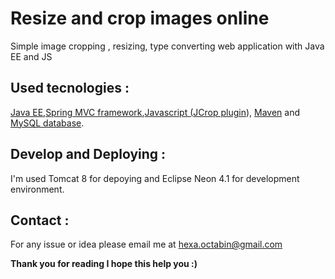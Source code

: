 # Resize and crop images online
Simple image cropping , resizing, type converting web application with Java EE and JS

<h2> Used tecnologies :</h2> 
<a href="http://www.oracle.com/technetwork/java/javaee/overview/index.html">Java EE</a>,<a href="https://spring.io/">Spring MVC framework</a>,<a href="https://www.javascript.com/">Javascript (<a href="http://deepliquid.com/content/Jcrop.html">JCrop plugin</a>)</a>, <a href="https://maven.apache.org/">Maven</a> and <a href="https://www.mysql.com/">MySQL database</a>.

<h2> Develop and Deploying : </h2>
I'm used Tomcat 8 for depoying and Eclipse Neon 4.1 for development environment.

<h2> Contact : </h2>
For any issue or idea please email me at <a href="mailto:hexa.octabin@gmail.com">hexa.octabin@gmail.com</a>

<label><b>Thank you for reading I hope this help you :)</b></label>
